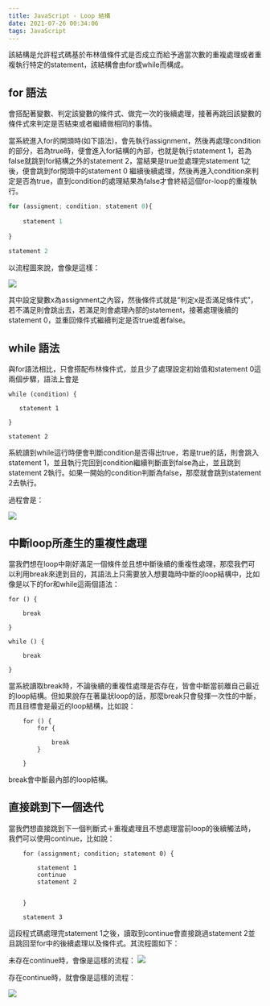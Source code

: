 ```yaml
---
title: JavaScript - Loop 結構
date: 2021-07-26 00:34:06
tags: JavaScript
---
```




該結構是允許程式碼基於布林值條件式是否成立而給予適當次數的重複處理或者重複執行特定的statement，該結構會由for或while而構成。

## for 語法
會搭配著變數、判定該變數的條件式、做完一次的後續處理，接著再跳回該變數的條件式來判定是否結束或者繼續做相同的事情。
    
當系統進入for的開頭時(如下語法)，會先執行assignment，然後再處理condition的部分，若為true時，便會進入for結構的內部，也就是執行statement 1，若為false就跳到for結構之外的statement 2，當結果是true並處理完statement 1之後，便會跳到for開頭中的statement 0 繼續後續處理，然後再進入condition來判定是否為true，直到condition的處理結果為false才會終結這個for-loop的重複執行。

```javascript
for (assigment; condition; statement 0){
    
	statement 1
  
}
    
statement 2

```

以流程圖來說，會像是這樣：
    

![](https://i.imgur.com/kJsfZsL.png)

其中設定變數x為assignment之內容，然後條件式就是“判定x是否滿足條件式”，若不滿足則會跳出去，若滿足則會處理內部的statement，接著處理後續的statement 0，並重回條件式繼續判定是否true或者false。

## while 語法
與for語法相比，只會搭配布林條件式，並且少了處理設定初始值和statement 0這兩個步驟，語法上會是
    
```
while (condition) {
    
   statement 1
    
}
    
statement 2
```
    
系統讀到while這行時便會判斷condition是否得出true，若是true的話，則會跳入statement 1，並且執行完回到condition繼續判斷直到false為止，並且跳到statement 2執行。如果一開始的condition判斷為false，那麼就會跳到statement 2去執行。
    
過程會是：
    
![](https://i.imgur.com/Yj5sdak.png)




## 中斷loop所產生的重複性處理

當我們想在loop中剛好滿足一個條件並且想中斷後續的重複性處理，那麼我們可以利用break來達到目的，其語法上只需要放入想要臨時中斷的loop結構中，比如像是以下的for和while這兩個語法：


```
for () {
    
	break
    
}
    
while () {
        
	break
    
}
```

當系統讀取break時，不論後續的重複性處理是否存在，皆會中斷當前離自己最近的loop結構。但如果說存在著巢狀loop的話，那麼break只會發揮一次性的中斷，而且目標會是最近的loop結構，比如說：

```
    for () {
        for {
        
            break
        }
    
    }

```

break會中斷最內部的loop結構。



## 直接跳到下一個迭代

當我們想直接跳到下一個判斷式＋重複處理且不想處理當前loop的後續觸法時，我們可以使用continue，比如說：


```
    for (assignment; condition; statement 0) {
        
        statement 1
        continue
        statement 2
    
    
    }

    statement 3
```

這段程式碼處理完statement 1之後，讀取到continue會直接跳過statement 2並且跳回至for中的後續處理以及條件式。其流程圖如下：


未存在continue時，會像是這樣的流程：
![](https://i.imgur.com/5mBeLUB.png)


存在continue時，就會像是這樣的流程：

![](https://i.imgur.com/VW33MOO.png)





